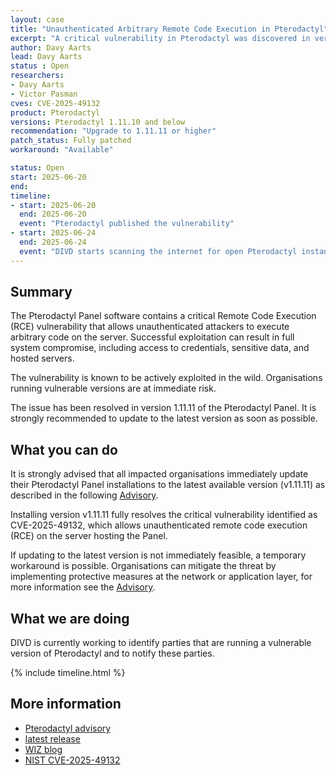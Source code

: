 ```yaml
---
layout: case
title: "Unauthenticated Arbitrary Remote Code Execution in Pterodactyl"
excerpt: "A critical vulnerability in Pterodactyl was discovered in versions below 1.11.11 that allows unauthenticated user preform remote code execution"
author: Davy Aarts
lead: Davy Aarts
status : Open
researchers:
- Davy Aarts
- Victor Pasman
cves: CVE-2025-49132
product: Pterodactyl
versions: Pterodactyl 1.11.10 and below 
recommendation: "Upgrade to 1.11.11 or higher"
patch_status: Fully patched
workaround: "Available"

status: Open
start: 2025-06-20
end:
timeline:
- start: 2025-06-20
  end: 2025-06-20
  event: "Pterodactyl published the vulnerability"
- start: 2025-06-24
  end: 2025-06-24
  event: "DIVD starts scanning the internet for open Pterodactyl instances."
---
```

## Summary

The Pterodactyl Panel software contains a critical Remote Code Execution (RCE) vulnerability that allows unauthenticated attackers to execute arbitrary code on the server. Successful exploitation can result in full system compromise, including access to credentials, sensitive data, and hosted servers.

The vulnerability is known to be actively exploited in the wild. Organisations running vulnerable versions are at immediate risk.

The issue has been resolved in version 1.11.11 of the Pterodactyl Panel. It is strongly recommended to update to the latest version as soon as possible.


## What you can do

It is strongly advised that all impacted organisations immediately update their Pterodactyl Panel installations to the latest available version (v1.11.11) as described in the following [Advisory](https://github.com/pterodactyl/panel/security/advisories/GHSA-24wv-6c99-f843).

Installing version v1.11.11 fully resolves the critical vulnerability identified as CVE-2025-49132, which allows unauthenticated remote code execution (RCE) on the server hosting the Panel.

If updating to the latest version is not immediately feasible, a temporary workaround is possible. Organisations can mitigate the threat by implementing protective measures at the network or application layer, for more information see the [Advisory](https://github.com/pterodactyl/panel/security/advisories/GHSA-24wv-6c99-f843).


## What we are doing

DIVD is currently working to identify parties that are running a vulnerable version of Pterodactyl and to notify these parties.

{% include timeline.html %}

## More information
* [Pterodactyl advisory](https://github.com/pterodactyl/panel/security/advisories/GHSA-24wv-6c99-f843)
* [latest release](https://github.com/pterodactyl/panel/releases)
* [WIZ blog](https://www.wiz.io/vulnerability-database/cve/cve-2025-49132)
* [NIST CVE-2025-49132](https://nvd.nist.gov/vuln/detail/cve-2025-49132)
